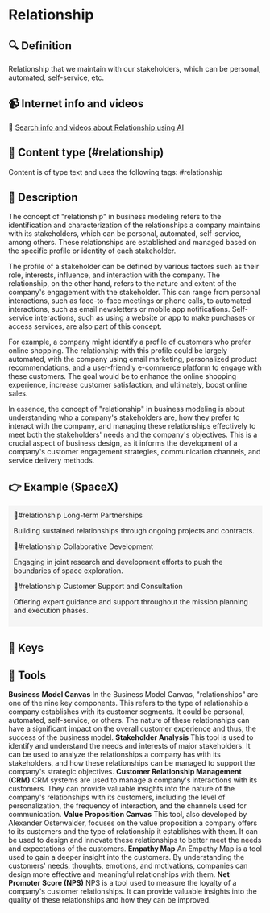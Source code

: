 
# Relationship


## 🔍 Definition
Relationship that we maintain with our stakeholders, which can be personal, automated, self-service, etc.


## 📹 Internet info and videos
🤖 [Search info and videos about Relationship using AI](https://www.perplexity.ai/search?q=videos+about+Relationship:+Relationship+that+we+maintain+with+our+stakeholders,+which+can+be+personal,+automated,+self-service,+etc.
)

## 📰 Content type (#relationship)
Content is of type text and uses the following tags: #relationship


## 📖 Description
The concept of "relationship" in business modeling refers to the identification and characterization of the relationships a company maintains with its stakeholders, which can be personal, automated, self-service, among others. These relationships are established and managed based on the specific profile or identity of each stakeholder.

The profile of a stakeholder can be defined by various factors such as their role, interests, influence, and interaction with the company. The relationship, on the other hand, refers to the nature and extent of the company's engagement with the stakeholder. This can range from personal interactions, such as face-to-face meetings or phone calls, to automated interactions, such as email newsletters or mobile app notifications. Self-service interactions, such as using a website or app to make purchases or access services, are also part of this concept.

For example, a company might identify a profile of customers who prefer online shopping. The relationship with this profile could be largely automated, with the company using email marketing, personalized product recommendations, and a user-friendly e-commerce platform to engage with these customers. The goal would be to enhance the online shopping experience, increase customer satisfaction, and ultimately, boost online sales.

In essence, the concept of "relationship" in business modeling is about understanding who a company's stakeholders are, how they prefer to interact with the company, and managing these relationships effectively to meet both the stakeholders' needs and the company's objectives. This is a crucial aspect of business design, as it informs the development of a company's customer engagement strategies, communication channels, and service delivery methods.

## 👉 Example (SpaceX)

<div style="background-color: #f5f5f5; padding: 10px;">🤝#relationship Long-term Partnerships

Building sustained relationships through ongoing projects and contracts.

🤝#relationship Collaborative Development

Engaging in joint research and development efforts to push the boundaries of space exploration.

🤝#relationship Customer Support and Consultation

Offering expert guidance and support throughout the mission planning and execution phases.
</div>

## 🔑 Keys



## 🧰 Tools
**Business Model Canvas**
In the Business Model Canvas, "relationships" are one of the nine key components. This refers to the type of relationship a company establishes with its customer segments. It could be personal, automated, self-service, or others. The nature of these relationships can have a significant impact on the overall customer experience and thus, the success of the business model.
**Stakeholder Analysis**
This tool is used to identify and understand the needs and interests of major stakeholders. It can be used to analyze the relationships a company has with its stakeholders, and how these relationships can be managed to support the company's strategic objectives.
**Customer Relationship Management (CRM)**
CRM systems are used to manage a company's interactions with its customers. They can provide valuable insights into the nature of the company's relationships with its customers, including the level of personalization, the frequency of interaction, and the channels used for communication.
**Value Proposition Canvas**
This tool, also developed by Alexander Osterwalder, focuses on the value proposition a company offers to its customers and the type of relationship it establishes with them. It can be used to design and innovate these relationships to better meet the needs and expectations of the customers.
**Empathy Map**
An Empathy Map is a tool used to gain a deeper insight into the customers. By understanding the customers' needs, thoughts, emotions, and motivations, companies can design more effective and meaningful relationships with them.
**Net Promoter Score (NPS)**
NPS is a tool used to measure the loyalty of a company's customer relationships. It can provide valuable insights into the quality of these relationships and how they can be improved.
